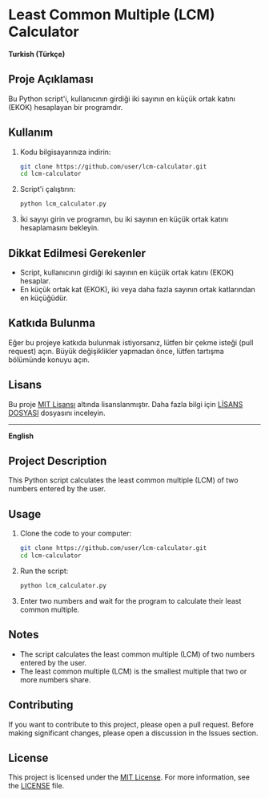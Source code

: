 # Least Common Multiple (LCM) Calculator

**Turkish (Türkçe)**

## Proje Açıklaması

Bu Python script'i, kullanıcının girdiği iki sayının en küçük ortak katını (EKOK) hesaplayan bir programdır.

## Kullanım

1. Kodu bilgisayarınıza indirin:

    ```bash
    git clone https://github.com/user/lcm-calculator.git
    cd lcm-calculator
    ```

2. Script'i çalıştırın:

    ```bash
    python lcm_calculator.py
    ```

3. İki sayıyı girin ve programın, bu iki sayının en küçük ortak katını hesaplamasını bekleyin.

## Dikkat Edilmesi Gerekenler

- Script, kullanıcının girdiği iki sayının en küçük ortak katını (EKOK) hesaplar.
- En küçük ortak kat (EKOK), iki veya daha fazla sayının ortak katlarından en küçüğüdür.

## Katkıda Bulunma

Eğer bu projeye katkıda bulunmak istiyorsanız, lütfen bir çekme isteği (pull request) açın. Büyük değişiklikler yapmadan önce, lütfen tartışma bölümünde konuyu açın.

## Lisans

Bu proje [MIT Lisansı](LICENSE) altında lisanslanmıştır. Daha fazla bilgi için [LİSANS DOSYASI](LICENSE) dosyasını inceleyin.

---

**English**

## Project Description

This Python script calculates the least common multiple (LCM) of two numbers entered by the user.

## Usage

1. Clone the code to your computer:

    ```bash
    git clone https://github.com/user/lcm-calculator.git
    cd lcm-calculator
    ```

2. Run the script:

    ```bash
    python lcm_calculator.py
    ```

3. Enter two numbers and wait for the program to calculate their least common multiple.

## Notes

- The script calculates the least common multiple (LCM) of two numbers entered by the user.
- The least common multiple (LCM) is the smallest multiple that two or more numbers share.

## Contributing

If you want to contribute to this project, please open a pull request. Before making significant changes, please open a discussion in the Issues section.

## License

This project is licensed under the [MIT License](LICENSE). For more information, see the [LICENSE](LICENSE) file.
